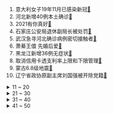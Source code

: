 1. 意大利女子19年11月已感染新冠[:link:](https://s.weibo.com/weibo?q=%23意大利女子19年11月已感染新冠%23&Refer=top)
2. 河北新增40例本土确诊[:link:](https://s.weibo.com/weibo?q=%23河北新增40例本土确诊%23&Refer=top)
3. 2021有你真好[:link:](https://s.weibo.com/weibo?q=%232021有你真好%23&Refer=top)
4. 石家庄公安局退休副局长被处罚[:link:](https://s.weibo.com/weibo?q=%23石家庄公安局退休副局长被处罚%23&Refer=top)
5. 武汉急寻河北确诊病例密切接触者[:link:](https://s.weibo.com/weibo?q=%23武汉急寻河北确诊病例密切接触者%23&Refer=top)
6. 萧綦王儇 先婚后爱[:link:](https://s.weibo.com/weibo?q=%23萧綦王儇%20先婚后爱%23&Refer=top)
7. 黑龙江新增36例无症状[:link:](https://s.weibo.com/weibo?q=%23黑龙江新增36例无症状%23&Refer=top)
8. 取消信用卡透支利率上限和下限管理[:link:](https://s.weibo.com/weibo?q=%23取消信用卡透支利率上限和下限管理%23&Refer=top)
9. 蒙古6.8级地震[:link:](https://s.weibo.com/weibo?q=%23蒙古6.8级地震%23&Refer=top)
10. 辽宁省政协原副主席刘国强被开除党籍[:link:](https://s.weibo.com/weibo?q=%23辽宁省政协原副主席刘国强被开除党籍%23&Refer=top)
<details>
<summary>11 ~ 20</summary>

11. 奢侈品将迎来新年涨价潮[:link:](https://s.weibo.com/weibo?q=%23奢侈品将迎来新年涨价潮%23&Refer=top)
12. 车厘子大量到货[:link:](https://s.weibo.com/weibo?q=%23车厘子大量到货%23&Refer=top)
13. 河北疫情[:link:](https://s.weibo.com/weibo?q=%23河北疫情%23&Refer=top)
14. 预计2021年猪价向下走[:link:](https://s.weibo.com/weibo?q=%23预计2021年猪价向下走%23&Refer=top)
15. 范金刚送朱锁锁出嫁[:link:](https://s.weibo.com/weibo?q=%23范金刚送朱锁锁出嫁%23&Refer=top)
16. 江苏苏宁改名江苏队[:link:](https://s.weibo.com/weibo?q=%23江苏苏宁改名江苏队%23&Refer=top)
17. 郭老师[:link:](https://s.weibo.com/weibo?q=%23郭老师%23&Refer=top)
18. 李子柒做泡菜遭韩国网友围攻[:link:](https://s.weibo.com/weibo?q=%23李子柒做泡菜遭韩国网友围攻%23&Refer=top)
19. 外甥女眼里的小姨[:link:](https://s.weibo.com/weibo?q=%23外甥女眼里的小姨%23&Refer=top)
20. 骑手出车祸躺地打电话求顾客谅解[:link:](https://s.weibo.com/weibo?q=%23骑手出车祸躺地打电话求顾客谅解%23&Refer=top)
</details>
<details>
<summary>21 ~ 30</summary>

21. 广州时隔五年再次下霰[:link:](https://s.weibo.com/weibo?q=%23广州时隔五年再次下霰%23&Refer=top)
22. 肺部健康测试[:link:](https://s.weibo.com/weibo?q=%23肺部健康测试%23&Refer=top)
23. 山西晋中疫情防控发布会[:link:](https://s.weibo.com/weibo?q=%23山西晋中疫情防控发布会%23&Refer=top)
24. 幼儿园老师逼孩子吃辣椒酱被开除[:link:](https://s.weibo.com/weibo?q=%23幼儿园老师逼孩子吃辣椒酱被开除%23&Refer=top)
25. 强迫症的电脑桌面[:link:](https://s.weibo.com/weibo?q=%23强迫症的电脑桌面%23&Refer=top)
26. 封潇声对柯滢献殷勤[:link:](https://s.weibo.com/weibo?q=%23封潇声对柯滢献殷勤%23&Refer=top)
27. 一家八口躲过印尼空难[:link:](https://s.weibo.com/weibo?q=%23一家八口躲过印尼空难%23&Refer=top)
28. 关晓彤侯明昊CP感[:link:](https://s.weibo.com/weibo?q=%23关晓彤侯明昊CP感%23&Refer=top)
29. 蒋南孙无条件支持朱锁锁[:link:](https://s.weibo.com/weibo?q=%23蒋南孙无条件支持朱锁锁%23&Refer=top)
30. 最高检专设惩治网络犯罪指导组[:link:](https://s.weibo.com/weibo?q=%23最高检专设惩治网络犯罪指导组%23&Refer=top)
</details>
<details>
<summary>31 ~ 40</summary>

31. 杨超越吃醋Yamy段奥娟的样子[:link:](https://s.weibo.com/weibo?q=%23杨超越吃醋Yamy段奥娟的样子%23&Refer=top)
32. 被锦儿气死了[:link:](https://s.weibo.com/weibo?q=%23被锦儿气死了%23&Refer=top)
33. 鱼都吐不出这种圈[:link:](https://s.weibo.com/weibo?q=%23鱼都吐不出这种圈%23&Refer=top)
34. 程潇哭戏[:link:](https://s.weibo.com/weibo?q=%23程潇哭戏%23&Refer=top)
35. 美国将降半旗悼念因国会骚乱丧生的警察[:link:](https://s.weibo.com/weibo?q=%23美国将降半旗悼念因国会骚乱丧生的警察%23&Refer=top)
36. 石家庄民警的手机婚礼[:link:](https://s.weibo.com/weibo?q=%23石家庄民警的手机婚礼%23&Refer=top)
37. 原来谭警官也会rap[:link:](https://s.weibo.com/weibo?q=%23原来谭警官也会rap%23&Refer=top)
38. 31省区市新增55例确诊[:link:](https://s.weibo.com/weibo?q=%2331省区市新增55例确诊%23&Refer=top)
39. 周放发长文告别程开颜[:link:](https://s.weibo.com/weibo?q=%23周放发长文告别程开颜%23&Refer=top)
40. 刘柏辛新歌有吗炒面[:link:](https://s.weibo.com/weibo?q=%23刘柏辛新歌有吗炒面%23&Refer=top)
</details>
<details>
<summary>41 ~ 50</summary>

41. 死侍3加入漫威电影宇宙[:link:](https://s.weibo.com/weibo?q=%23死侍3加入漫威电影宇宙%23&Refer=top)
42. 柯滢开始反击[:link:](https://s.weibo.com/weibo?q=%23柯滢开始反击%23&Refer=top)
43. 山东一金矿发生爆炸事故22人被困[:link:](https://s.weibo.com/weibo?q=%23山东一金矿发生爆炸事故22人被困%23&Refer=top)
44. 河北一确诊在北京西城工作[:link:](https://s.weibo.com/weibo?q=%23河北一确诊在北京西城工作%23&Refer=top)
45. Keep最快今年IPO[:link:](https://s.weibo.com/weibo?q=%23Keep最快今年IPO%23&Refer=top)
46. 周翡反撩谢允[:link:](https://s.weibo.com/weibo?q=%23周翡反撩谢允%23&Refer=top)
47. 售票员卖票时偷偷搭售保险[:link:](https://s.weibo.com/weibo?q=%23售票员卖票时偷偷搭售保险%23&Refer=top)
48. 员工下班后猝死公司被判赔46万[:link:](https://s.weibo.com/weibo?q=%23员工下班后猝死公司被判赔46万%23&Refer=top)
49. 7楼漏水冰瀑布冰封1楼阳台[:link:](https://s.weibo.com/weibo?q=%237楼漏水冰瀑布冰封1楼阳台%23&Refer=top)
50. 叶谨言哭了[:link:](https://s.weibo.com/weibo?q=%23叶谨言哭了%23&Refer=top)
</details>